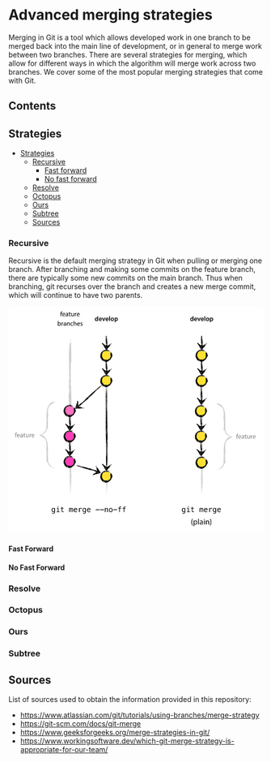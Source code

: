 # Advanced merging strategies
Merging in Git is a tool which allows developed work in one branch to be merged back into the main line of development, or in general to merge work between two branches. There are several strategies for merging, which allow for different ways in which the algorithm will merge work across two branches. We cover some of the most popular merging strategies that come with Git.

## Contents

## Strategies
- [Strategies](#strategies)
    - [Recursive](#recursive)
        - [Fast forward](#fast-forward)
        - [No fast forward](#no-fast-forward)
    - [Resolve](#resolve)
    - [Octopus](#octopus)
    - [Ours](#ours)
    - [Subtree](#subtree)
  - [Sources](#sources)

### Recursive
Recursive is the default merging strategy in Git when pulling or merging one branch. After branching and making some commits on the feature branch, there are typically some new commits on the main branch. Thus when branching, git recurses over the branch and creates a new merge commit, which will continue to have two parents. 

<img src="merge-without-ff@2x.png" alt="Visualization" width="600"/>

#### Fast Forward

#### No Fast Forward

### Resolve

### Octopus

### Ours

### Subtree

## Sources
List of sources used to obtain the information provided in this repository:
- https://www.atlassian.com/git/tutorials/using-branches/merge-strategy
- https://git-scm.com/docs/git-merge
- https://www.geeksforgeeks.org/merge-strategies-in-git/
- https://www.workingsoftware.dev/which-git-merge-strategy-is-appropriate-for-our-team/
